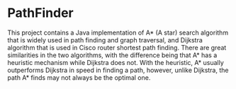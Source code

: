 # PathFinder
This project contains a Java implementation of A* (A star) search algorithm that is widely used in path finding and graph traversal, and Dijkstra algorithm that is used in Cisco router shortest path finding.  There are great similarities in the two algorithms, with the difference being that A* has a heuristic mechanism while Dijkstra does not. With the heuristic, A*  usually outperforms Dijkstra in speed in finding a path, however, unlike Dijkstra, the path A* finds may not always be the optimal one.
